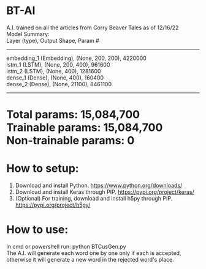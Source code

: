 # BT-AI
A.I. trained on all the articles from Corry Beaver Tales as of 12/16/22  
Model Summary:  
Layer (type),                Output Shape,             Param #   
_________________________________________________________________
embedding_1 (Embedding),     (None, 200, 200),         4220000   
lstm_1 (LSTM),               (None, 200, 400),         961600    
lstm_2 (LSTM),               (None, 400),              1281600   
dense_1 (Dense),             (None, 400),              160400    
dense_2 (Dense),             (None, 21100),            8461100   
_________________________________________________________________
Total params: 15,084,700  
Trainable params: 15,084,700  
Non-trainable params: 0  
=================================================================
# How to setup:
1. Download and install Python. https://www.python.org/downloads/
2. Download and install Keras through PIP. https://pypi.org/project/keras/
3. (Optional) For training, download and install h5py through PIP. https://pypi.org/project/h5py/
# How to use:
In cmd or powershell run: python BTCusGen.py  
The A.I. will generate each word one by one only if each is accepted, otherwise it will generate a new word in the rejected word's place.
